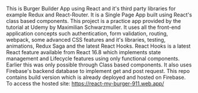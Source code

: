 This is Burger Builder App using React and it's third party libraries for example Redux and React-Router.
It is a Single Page App built using React's class based components.
This project is a practice app provided by the tutorial at Udemy by Maximilian Schwarzmuller.
It uses all the front-end application concepts such authentication, form validation, routing, webpack, some advanced CSS features and it's libraries, testing, 
animations, Redux Saga and the latest React Hooks.
React Hooks is a latest React feature available from React 16.8 which implements state management and Lifecycle features using only functional components.
Earlier this was only possible through Class based components.
It also uses Firebase's backend database to implement get and post request.
This repo contains build version which is already deployed and hosted on Firebase.
To access the hosted site: https://react-my-burger-911.web.app/